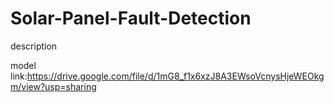 # Solar-Panel-Fault-Detection
description


model link:https://drive.google.com/file/d/1mG8_f1x6xzJ8A3EWsoVcnysHjeWEOkgm/view?usp=sharing
